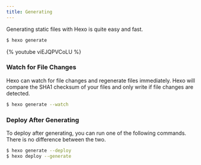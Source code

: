 ```yaml
---
title: Generating
---
```


Generating static files with Hexo is quite easy and fast.

```bash
$ hexo generate
```

{% youtube viEJQPVCoLU %}

### Watch for File Changes

Hexo can watch for file changes and regenerate files immediately. Hexo will compare the SHA1 checksum of your files and only write if file changes are detected.

```bash
$ hexo generate --watch
```

### Deploy After Generating

To deploy after generating, you can run one of the following commands. There is no difference between the two.

```bash
$ hexo generate --deploy
$ hexo deploy --generate
```
